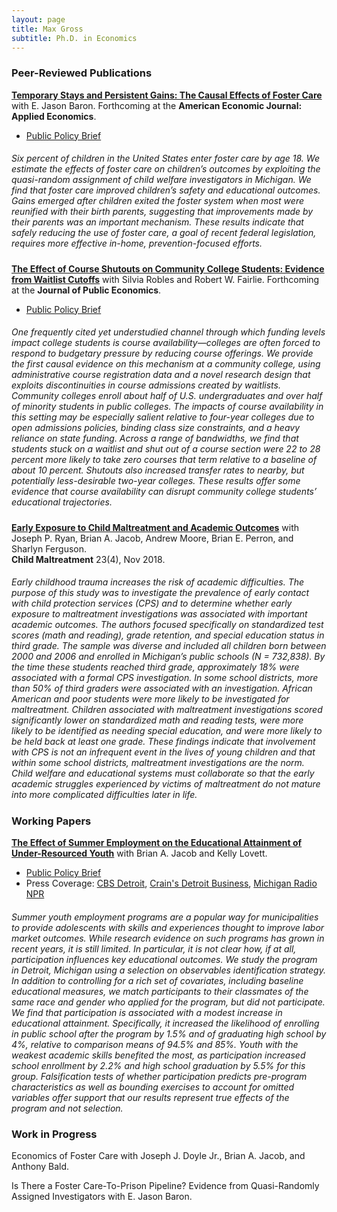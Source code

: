 ```yaml
---
layout: page
title: Max Gross
subtitle: Ph.D. in Economics
---
```


### Peer-Reviewed Publications


[**Temporary Stays and Persistent Gains: The Causal Effects of Foster Care**](https://max-gross.github.io/website_documents/foster_care.pdf) with E. Jason Baron. Forthcoming at the **American Economic Journal: Applied Economics**. 
 * [Public Policy Brief](https://max-gross.github.io/website_documents/foster_care_childrens_wellbeing.pdf) 

##### <span style="font-weight:normal"> Six  percent  of  children  in  the  United  States  enter  foster  care  by  age  18. We estimate the effects of foster care on children’s outcomes by exploiting the quasi-random assignment of child welfare investigators in Michigan. We find that foster care improved children’s safety and educational outcomes.  Gains emerged after children exited the foster  system  when  most  were  reunified  with  their  birth  parents,  suggesting  that improvements  made  by  their  parents  was  an  important  mechanism.   These  results indicate that safely reducing the use of foster care, a goal of recent federal legislation, requires more effective in-home, prevention-focused efforts. </span>

[**The Effect of Course Shutouts on Community College Students: Evidence from Waitlist Cutoffs**](https://max-gross.github.io/website_documents/course_shutouts.pdf) with Silvia Robles and Robert W. Fairlie. Forthcoming at the **Journal of Public Economics**. 
 * [Public Policy Brief](https://max-gross.github.io/website_documents/course_closed.pdf) 


##### <span style="font-weight:normal"> One frequently cited yet understudied channel through which funding levels impact college students is course availability—colleges are often forced to respond to budgetary pressure by reducing course offerings. We provide the first causal evidence on this mechanism at a community college, using administrative course registration data and a novel research design that exploits discontinuities in course admissions created by waitlists. Community colleges enroll about half of U.S. undergraduates and over half of minority students in public colleges. The impacts of course availability in this setting may be especially salient relative to four-year colleges due to open admissions policies, binding class size constraints, and a heavy reliance on state funding. Across a range of bandwidths, we find that students stuck on a waitlist and shut out of a course section were 22 to 28 percent more likely to take zero courses that term relative to a baseline of about 10 percent. Shutouts also increased transfer rates to nearby, but potentially less-desirable two-year colleges. These results offer some evidence that course availability can disrupt community college students’ educational trajectories. </span>

[**Early Exposure to Child Maltreatment and Academic Outcomes**](https://max-gross.github.io/website_documents/child_maltreatment_academic_outcomes.pdf) with Joseph P. Ryan, Brian A. Jacob, Andrew Moore, Brian E. Perron, and Sharlyn Ferguson.  
**Child Maltreatment** 23(4), Nov 2018.  


##### <span style="font-weight:normal"> Early childhood trauma increases the risk of academic difficulties. The purpose of this study was to investigate the prevalence of early contact with child protection services (CPS) and to determine whether early exposure to maltreatment investigations was associated with important academic outcomes. The authors focused specifically on standardized test scores (math and reading), grade retention, and special education status in third grade. The sample was diverse and included all children born between 2000 and 2006 and enrolled in Michigan’s public schools (N = 732,838). By the time these students reached third grade, approximately 18% were associated with a formal CPS investigation. In some school districts, more than 50% of third graders were associated with an investigation. African American and poor students were more likely to be investigated for maltreatment. Children associated with maltreatment investigations scored significantly lower on standardized math and reading tests, were more likely to be identified as needing special education, and were more likely to be held back at least one grade. These findings indicate that involvement with CPS is not an infrequent event in the lives of young children and that within some school districts, maltreatment investigations are the norm. Child welfare and educational systems must collaborate so that the early academic struggles experienced by victims of maltreatment do not mature into more complicated difficulties later in life. </span>

### Working Papers

[**The Effect of Summer Employment on the Educational Attainment of Under-Resourced Youth**](https://max-gross.github.io/website_documents/detroit_summer_employment.pdf) with Brian A. Jacob and Kelly Lovett.
 * [Public Policy Brief](https://max-gross.github.io/website_documents/detroit_summer_employment_brief.pdf) 
 * Press Coverage: [CBS Detroit](https://detroit.cbslocal.com/2018/04/11/youth-in-detroit-summer-jobs-program-gain-more-than-a-paycheck/), [Crain's Detroit Business](https://www.crainsdetroit.com/article/20180411/news/657856/um-study-detroit-youth-jobs-program-shows-educational-benefits), [Michigan Radio NPR](https://www.michiganradio.org/post/detroit-youth-summer-jobs-program-boosts-graduation-rates-lowers-absences)

##### <span style="font-weight:normal"> Summer youth employment programs are a popular way for municipalities to provide adolescents with skills and experiences thought to improve labor market outcomes. While research evidence on such programs has grown in recent years, it is still limited. In particular, it is not clear how, if at all, participation influences key educational outcomes. We study the program in Detroit, Michigan using a selection on observables identification strategy. In addition to controlling for a rich set of covariates, including baseline educational measures, we match participants to their classmates of the same race and gender who applied for the program, but did not participate. We find that participation is associated with a modest increase in educational attainment. Specifically, it increased the likelihood of enrolling in public school after the program by 1.5% and of graduating high school by 4%, relative to comparison means of 94.5% and 85%. Youth with the weakest academic skills benefited the most, as participation increased school enrollment by 2.2% and high school graduation by 5.5% for this group. Falsification tests of whether participation predicts pre-program characteristics as well as bounding exercises to account for omitted variables offer support that our results represent true effects of the program and not selection. </span>

### Work in Progress

Economics of Foster Care with Joseph J. Doyle Jr., Brian A. Jacob, and Anthony Bald.

Is There a Foster Care-To-Prison Pipeline? Evidence from Quasi-Randomly Assigned Investigators with E. Jason Baron.
